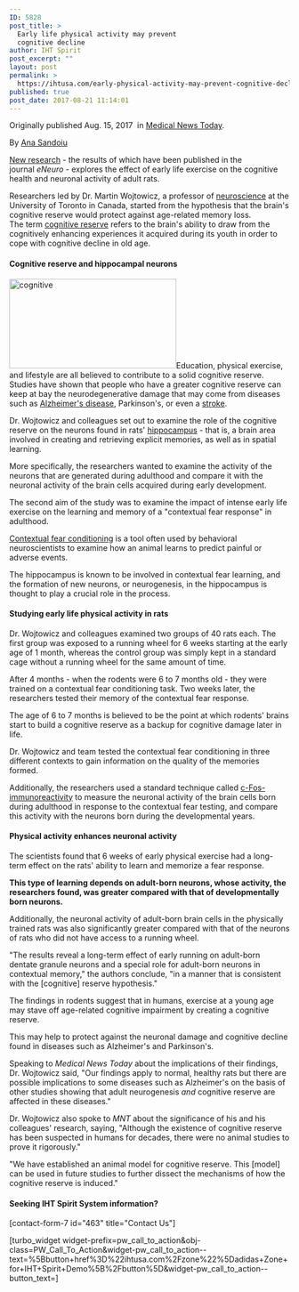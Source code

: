 ```yaml
---
ID: 5828
post_title: >
  Early life physical activity may prevent
  cognitive decline
author: IHT Spirit
post_excerpt: ""
layout: post
permalink: >
  https://ihtusa.com/early-physical-activity-may-prevent-cognitive-decline/
published: true
post_date: 2017-08-21 11:14:01
---
```

Originally published Aug. 15, 2017  in <a href="http://www.medicalnewstoday.com/articles/318962.php" target="_blank" rel="noopener">Medical News Today</a>.
<div class="author_top"><span class="author_byline">By <a class="article_author" title="View all articles written by Ana Sandoiu" href="http://www.medicalnewstoday.com/authors/ana-sandoiu" rel="author">Ana Sandoiu</a></span></div>
<div>
<p data-spx-slot="1"><a href="https://doi.org/10.1523/ENEURO.0237-17.2017" target="_blank" rel="noopener">New research</a> - the results of which have been published in the journal <em>eNeuro</em> - explores the effect of early life exercise on the cognitive health and neuronal activity of adult rats.</p>

<div class="swoop-container spx_touchable nolinks">Researchers led by Dr. Martin Wojtowicz, a professor of <a class="keywords" title="What is neuroscience?" href="http://www.medicalnewstoday.com/articles/248680.php" target="_blank" rel="noopener">neuroscience</a> at the University of Toronto in Canada, started from the hypothesis that the brain's cognitive reserve would protect against age-related memory loss.</div>
The term <a href="https://www.health.harvard.edu/mind-and-mood/what-is-cognitive-reserve" target="_blank" rel="noopener">cognitive reserve</a> refers to the brain's ability to draw from the cognitively enhancing experiences it acquired during its youth in order to cope with cognitive decline in old age.
<div id="mnt_dlb1_container" class="mnt leaderboard">
<div id="mnt_dlb1_unit" data-google-query-id="CMvanfaS59UCFRJmwQodgMIJiQ">
<h4 id="google_ads_iframe_/4788/MNT_DLB1_0__container__"><!--more-->Cognitive reserve and hippocampal neurons</h4>
</div>
</div>
<p data-spx-slot="1"><a href="https://ihtusa.com/wp-content/uploads/2017/08/children-running-feature.jpg"><img class="alignright size-medium wp-image-5829" src="https://ihtusa.com/wp-content/uploads/2017/08/children-running-feature-300x161.jpg" alt="cognitive" width="300" height="161" /></a>Education, physical exercise, and lifestyle are all believed to contribute to a solid cognitive reserve. Studies have shown that people who have a greater cognitive reserve can keep at bay the neurodegenerative damage that may come from diseases such as <a class="keywords" title="Alzheimer's Disease: Causes, Symptoms and Treatments" href="http://www.medicalnewstoday.com/articles/159442.php" target="_blank" rel="noopener">Alzheimer's disease</a>, Parkinson's, or even a <a class="keywords" title="Stroke: Causes, symptoms, diagnosis, and treatment" href="http://www.medicalnewstoday.com/articles/7624.php" target="_blank" rel="noopener">stroke</a>.</p>
Dr. Wojtowicz and colleagues set out to examine the role of the cognitive reserve on the neurons found in rats' <a href="https://www.dartmouth.edu/~rswenson/NeuroSci/chapter_9.html#chapter_9_hippocampus" target="_blank" rel="noopener">hippocampus</a> - that is, a brain area involved in creating and retrieving explicit memories, as well as in spatial learning.

More specifically, the researchers wanted to examine the activity of the neurons that are generated during adulthood and compare it with the neuronal activity of the brain cells acquired during early development.

The second aim of the study was to examine the impact of intense early life exercise on the learning and memory of a "contextual fear response" in adulthood.

<a href="https://www.ncbi.nlm.nih.gov/books/NBK5223/" target="_blank" rel="noopener">Contextual fear conditioning</a> is a tool often used by behavioral neuroscientists to examine how an animal learns to predict painful or adverse events.

The hippocampus is known to be involved in contextual fear learning, and the formation of new neurons, or neurogenesis, in the hippocampus is thought to play a crucial role in the process.
<div id="mnt_dlb2_container" class="mnt leaderboard">
<div id="mnt_dlb2_unit" data-google-query-id="CMzanfaS59UCFRJmwQodgMIJiQ">
<h4 id="google_ads_iframe_/4788/MNT_DLB2_0__container__">Studying early life physical activity in rats</h4>
</div>
</div>
<p data-spx-slot="1">Dr. Wojtowicz and colleagues examined two groups of 40 rats each. The first group was exposed to a running wheel for 6 weeks starting at the early age of 1 month, whereas the control group was simply kept in a standard cage without a running wheel for the same amount of time.</p>
After 4 months - when the rodents were 6 to 7 months old - they were trained on a contextual fear conditioning task. Two weeks later, the researchers tested their memory of the contextual fear response.

The age of 6 to 7 months is believed to be the point at which rodents' brains start to build a cognitive reserve as a backup for cognitive damage later in life.

Dr. Wojtowicz and team tested the contextual fear conditioning in three different contexts to gain information on the quality of the memories formed.
<p data-spx-slot="1">Additionally, the researchers used a standard technique called <a href="https://www.jove.com/video/53613/the-c-fos-protein-immunohistological-detection-useful-tool-as-marker" target="_blank" rel="noopener">c-Fos-immunoreactivity</a> to measure the neuronal activity of the brain cells born during adulthood in response to the contextual fear testing, and compare this activity with the neurons born during the developmental years.</p>

<div id="mnt_dlb3_container" class="mnt leaderboard">
<div id="mnt_dlb3_unit" data-google-query-id="CLDy_q7Z6NUCFUiXAQodBSYEKQ">
<h4 id="google_ads_iframe_/4788/MNT_DLB3_0__container__">Physical activity enhances neuronal activity</h4>
</div>
</div>
The scientists found that 6 weeks of early physical exercise had a long-term effect on the rats' ability to learn and memorize a fear response.

<strong>This type of learning depends on adult-born neurons, whose activity, the researchers found, was greater compared with that of developmentally born neurons.</strong>
<p data-spx-slot="1">Additionally, the neuronal activity of adult-born brain cells in the physically trained rats was also significantly greater compared with that of the neurons of rats who did not have access to a running wheel.</p>
"The results reveal a long-term effect of early running on adult-born dentate granule neurons and a special role for adult-born neurons in contextual memory," the authors conclude, "in a manner that is consistent with the [cognitive] reserve hypothesis."

The findings in rodents suggest that in humans, exercise at a young age may stave off age-related cognitive impairment by creating a cognitive reserve.

This may help to protect against the neuronal damage and cognitive decline found in diseases such as Alzheimer's and Parkinson's.
<p data-spx-slot="1">Speaking to <em>Medical News Today</em> about the implications of their findings, Dr. Wojtowicz said, "Our findings apply to normal, healthy rats but there are possible implications to some diseases such as Alzheimer's on the basis of other studies showing that adult neurogenesis <em>and</em> cognitive reserve are affected in these diseases."</p>
Dr. Wojtowicz also spoke to <em>MNT</em> about the significance of his and his colleagues' research, saying, "Although the existence of cognitive reserve has been suspected in humans for decades, there were no animal studies to prove it rigorously."

"We have established an animal model for cognitive reserve. This [model] can be used in future studies to further dissect the mechanisms of how the cognitive reserve is induced."

</div>
<h4>Seeking IHT Spirit System information?</h4>
[contact-form-7 id="463" title="Contact Us"]

[turbo_widget widget-prefix=pw_call_to_action&obj-class=PW_Call_To_Action&widget-pw_call_to_action--text=%5Bbutton+href%3D%22ihtusa.com%2Fzone%22%5Dadidas+Zone+for+IHT+Spirit+Demo%5B%2Fbutton%5D&widget-pw_call_to_action--button_text=]